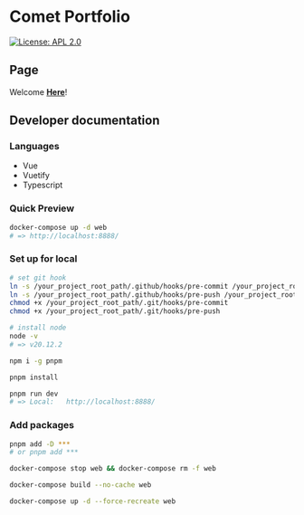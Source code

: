 # Comet Portfolio

[![License: APL 2.0](https://img.shields.io/hexpm/l/plug.svg)](LICENCE)

## Page

Welcome **[Here](https://aecomet.github.io/)**!

## Developer documentation

### Languages

- Vue
- Vuetify
- Typescript

### Quick Preview

```sh
docker-compose up -d web
# => http://localhost:8888/
```

### Set up for local

```sh
# set git hook
ln -s /your_project_root_path/.github/hooks/pre-commit /your_project_root_path/.git/hooks/pre-commit
ln -s /your_project_root_path/.github/hooks/pre-push /your_project_root_path/.git/hooks/pre-push
chmod +x /your_project_root_path/.git/hooks/pre-commit
chmod +x /your_project_root_path/.git/hooks/pre-push

# install node
node -v
# => v20.12.2

npm i -g pnpm

pnpm install

pnpm run dev
# => Local:   http://localhost:8888/
```

### Add packages

```sh
pnpm add -D ***
# or pnpm add ***

docker-compose stop web && docker-compose rm -f web

docker-compose build --no-cache web

docker-compose up -d --force-recreate web
```
